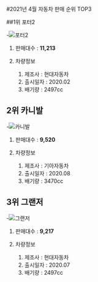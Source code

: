 #2021년 4월 자동차 판매 순위 TOP3

##1위 포터2

   -![포터2](http://autoimg.danawa.com/photo/1901/model_360.png)
  
1. 판매대수 : __11,213__

2. 차량정보
   1.  제조사 : 현대자동차
   2.  출시일자 : 2020.02
   3.  배기량 : 2497cc
    
## 2위 카니발

   -![카니발](http://autoimg.danawa.com/photo/3910/model_360.png)
1. 판매대수 : __9,520__

2. 차량정보
   1.  제조사 : 기아자동차
   2.  출시일자 : 2020.08
    3. 배기량 : 3470cc
    
## 3위 그랜저

-![그랜저](http://autoimg.danawa.com/photo/3737/46935/lineup_360.png)
1. 판매대수 : __9,217__

2. 차량정보
   1. 제조사 : 현대자동차
    2. 출시일자 : 2020.07
    3. 배기량 : 2497cc
    